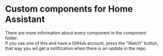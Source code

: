 # Custom components for Home Assistant

There are more information about every component in the component folder.  
If you use one of this and have a GitHub account, press the "Watch" button,  
that way you wil get a notification when there is an update in the repo.